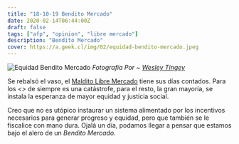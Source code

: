 ```yaml
---
title: "18-10-19 Bendito Mercado"
date: 2020-02-14T06:44:00Z
draft: false
tags: ["afp", "opinion", "libre mercado"]
description: "Bendito Mercado"
cover: https://a.geek.cl/img/02/equidad-bendito-mercado.jpeg
---
```

![Equidad Bendito Mercado](/img/02/equidad-bendito-mercado.jpeg)
*Fotografía Por ~ [Wesley Tingey](https://unsplash.com/@wesleyphotography)*

Se rebalsó el vaso, el [Maldito Libre Mercado](/maldito-libre-mercado/) tiene sus días contados. Para los *<<afortunados>>* de siempre es una catástrofe, para el resto, la gran mayoría, se instala la esperanza de mayor equidad y justicia social. 

Creo que no es utópico instaurar un sistema alimentado por los incentivos necesarios para generar progreso y equidad, pero que también se le fiscalice con mano dura. Ojalá un día, podamos llegar a pensar que estamos bajo el alero de un *Bendito Mercado*.


